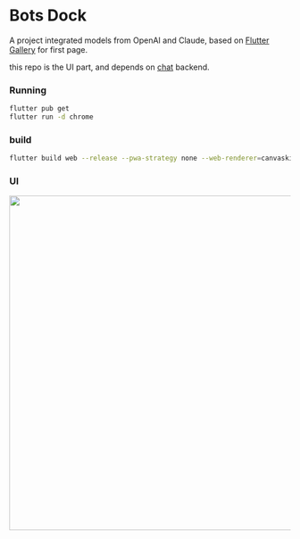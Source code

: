 # Bots Dock

A project integrated models from OpenAI and Claude, based on [Flutter Gallery](https://github.com/flutter/gallery) for first page.

this repo is the UI part, and depends on [chat](https://github.com/bourne015/chat) backend.


### Running


```bash
flutter pub get
flutter run -d chrome
```

### build
```bash
flutter build web --release --pwa-strategy none --web-renderer=canvaskit
```
### UI
<p align="center">
 <img width="600" src="https://github.com/user-attachments/assets/fa372115-f603-4983-a630-35467588aaae">
</p>
